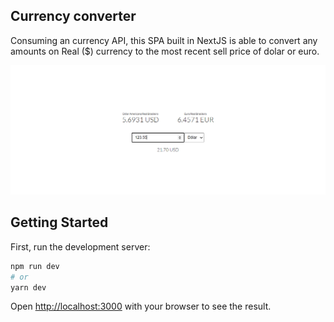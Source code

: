 ## Currency converter

Consuming an currency API, this SPA built in NextJS is able to convert any amounts on Real ($) currency to the most recent sell price of dolar or euro.

![SPA image](./image.PNG)

## Getting Started

First, run the development server:

```bash
npm run dev
# or
yarn dev
```

Open [http://localhost:3000](http://localhost:3000) with your browser to see the result.


